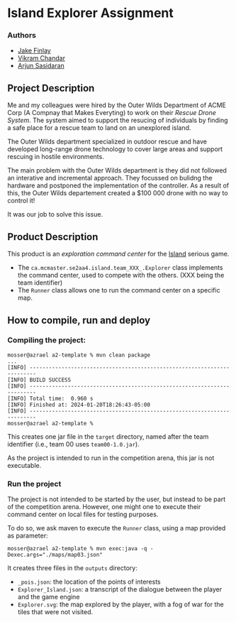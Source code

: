 # Island Explorer Assignment

### Authors
  - [Jake Finlay](finlaj11@mcmaster.ca) 
  - [Vikram Chandar](chandarv@mcmaster.ca)
  - [Arjun Sasidaran](sasidara@mcmaster.ca)

## Project Description

Me and my colleagues were hired by the Outer Wilds Department of ACME Corp (A Compnay that Makes Everyting) to work on their _Rescue Drone System_. The system aimed to support the resucing of individuals by finding a safe place for a rescue team to land on an unexplored island.

The Outer Wilds department specialized in outdoor rescue and have developed long-range drone technology to cover large areas and support rescuing in hostile environments.

The main problem with the Outer Wilds department is they did not followed an interative and incremental approach. They focussed on bulidng the hardware and postponed the implementation of the controller. As a result of this, the Outer Wilds departement created a $100 000 drone with no way to control it!

It was our job to solve this issue.

## Product Description

This product is an _exploration command center_ for the [Island](https://ace-design.github.io/island/) serious game. 

- The `ca.mcmaster.se2aa4.island.team_XXX_.Explorer` class implements the command center, used to compete with the others. (XXX being the team identifier)
- The `Runner` class allows one to run the command center on a specific map.


## How to compile, run and deploy

### Compiling the project:

```
mosser@azrael a2-template % mvn clean package
...
[INFO] ------------------------------------------------------------------------
[INFO] BUILD SUCCESS
[INFO] ------------------------------------------------------------------------
[INFO] Total time:  0.960 s
[INFO] Finished at: 2024-01-20T18:26:43-05:00
[INFO] ------------------------------------------------------------------------
mosser@azrael a2-template % 
```

This creates one jar file in the `target` directory, named after the team identifier (i.e., team 00 uses `team00-1.0.jar`).

As the project is intended to run in the competition arena, this jar is not executable. 

### Run the project

The project is not intended to be started by the user, but instead to be part of the competition arena. However, one might one to execute their command center on local files for testing purposes.

To do so, we ask maven to execute the `Runner` class, using a map provided as parameter:

```
mosser@azrael a2-template % mvn exec:java -q -Dexec.args="./maps/map03.json"
```

It creates three files in the `outputs` directory:

- `_pois.json`: the location of the points of interests
- `Explorer_Island.json`: a transcript of the dialogue between the player and the game engine
- `Explorer.svg`: the map explored by the player, with a fog of war for the tiles that were not visited.